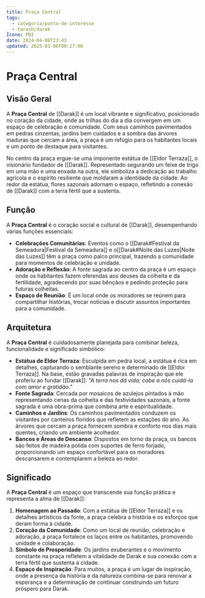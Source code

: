 ```yaml
---
title: Praça Central
tags:
  - categoria/ponto-de-interesse
  - tarash/darak
Ícone: PDI
date: 2024-04-08T23:43
updated: 2025-01-06T00:27:00
---
```


# Praça Central

## Visão Geral

A **Praça Central** de [[Darak]] é um local vibrante e significativo, posicionado no coração da cidade, onde as trilhas do dia a dia convergem em um espaço de celebração e comunidade. Com seus caminhos pavimentados em pedras cinzentas, jardins bem cuidados e a sombra das árvores maduras que cercam a área, a praça é um refúgio para os habitantes locais e um ponto de destaque para visitantes.

No centro da praça ergue-se uma imponente estátua de [[Eldor Terraza]], o visionário fundador de [[Darak]]. Representado segurando um feixe de trigo em uma mão e uma enxada na outra, ele simboliza a dedicação ao trabalho agrícola e o espírito resiliente que moldaram a identidade da cidade. Ao redor da estátua, flores sazonais adornam o espaço, refletindo a conexão de [[Darak]] com a terra fértil que a sustenta.

## Função

A **Praça Central** é o coração social e cultural de [[Darak]], desempenhando várias funções essenciais:

- **Celebrações Comunitárias**: Eventos como o [[Darak#Festival da Semeadura|Festival da Semeadura]] e o[[Darak#Noite das Luzes|Noite das Luzes]] têm a praça como palco principal, trazendo a comunidade para momentos de celebração e unidade.
- **Adoração e Reflexão**: A fonte sagrada ao centro da praça é um espaço onde os habitantes fazem oferendas aos deuses da colheita e da fertilidade, agradecendo por suas bênçãos e pedindo proteção para futuras colheitas.
- **Espaço de Reunião**: É um local onde os moradores se reúnem para compartilhar histórias, trocar notícias e discutir assuntos importantes para a comunidade.

## Arquitetura

A **Praça Central** é cuidadosamente planejada para combinar beleza, funcionalidade e significado simbólico:

- **Estátua de Eldor Terraza**: Esculpida em pedra local, a estátua é rica em detalhes, capturando o semblante sereno e determinado de [[Eldor Terraza]]. Na base, estão gravadas palavras de inspiração que ele proferiu ao fundar [[Darak]]: _"A terra nos dá vida; cabe a nós cuidá-la com amor e gratidão."_
- **Fonte Sagrada**: Cercada por mosaicos de azulejos pintados à mão representando cenas da colheita e das festividades sazonais, a fonte sagrada é uma obra-prima que combina arte e espiritualidade.
- **Caminhos e Jardins**: Os caminhos pavimentados conduzem os visitantes por canteiros floridos que refletem as estações do ano. As árvores que cercam a praça fornecem sombra e conforto nos dias mais quentes, criando um ambiente acolhedor.
- **Bancos e Áreas de Descanso**: Dispostos em torno da praça, os bancos são feitos de madeira polida com suportes de ferro forjado, proporcionando um espaço confortável para os moradores descansarem e contemplarem a beleza ao redor.

## Significado

A **Praça Central** é um espaço que transcende sua função prática e representa a alma de [[Darak]]:

1. **Homenagem ao Passado**: Com a estátua de [[Eldor Terraza]] e os detalhes artísticos da fonte, a praça celebra a história e os esforços que deram forma à cidade.
2. **Coração da Comunidade**: Como um local de reunião, celebração e adoração, a praça fortalece os laços entre os habitantes, promovendo unidade e colaboração.
3. **Símbolo de Prosperidade**: Os jardins exuberantes e o movimento constante na praça refletem a vitalidade de Darak e sua conexão com a terra fértil que sustenta a cidade.
4. **Espaço de Inspiração**: Para muitos, a praça é um lugar de inspiração, onde a presença da história e da natureza combina-se para renovar a esperança e a determinação de continuar construindo um futuro próspero para Darak.
